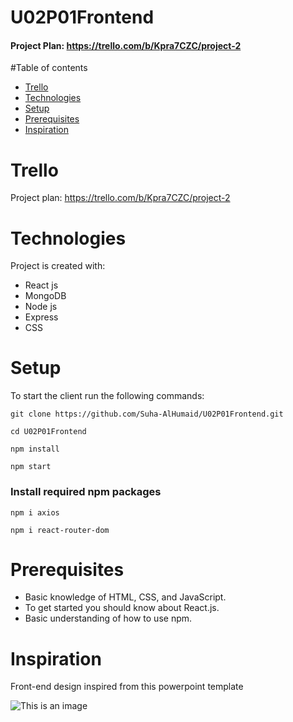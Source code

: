 # U02P01Frontend
#### Project Plan: https://trello.com/b/Kpra7CZC/project-2


#Table of contents
* [Trello](#Trello)
* [Technologies](#technologies)
* [Setup](#setup)
* [Prerequisites](#prerequisites)
* [Inspiration](#inspiration)


# Trello

Project plan:
https://trello.com/b/Kpra7CZC/project-2


# Technologies

Project is created with:
* React js
* MongoDB
* Node js
* Express
* CSS


# Setup

To start the client run the following commands:

``` git clone https://github.com/Suha-AlHumaid/U02P01Frontend.git ```

``` cd U02P01Frontend ```

``` npm install ```

``` npm start ```


### Install required npm packages

```npm i axios```

```npm i react-router-dom```


# Prerequisites

* Basic knowledge of HTML, CSS, and JavaScript.
* To get started you should know about React.js.
* Basic understanding of how to use npm.

# Inspiration
Front-end design inspired from this powerpoint template


![This is an image](https://elements-preview-images-0.imgix.net/4714da26-3c4d-4fba-80aa-96bb947de5c8?auto=compress%2Cformat&fit=max&w=2740&s=a6eb70218869fc4b07fffcf3c93cede5)

